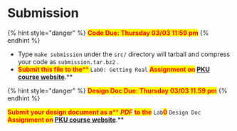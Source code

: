 # Submission

{% hint style="danger" %}
<mark style="color:red;">**Code Due: Thursday 03/03 11:59 pm**</mark>
{% endhint %}

* Type `make submission` under the `src/` directory will tarball and compress your code as `submission.tar.bz2` .&#x20;
* <mark style="color:red;">**Submit this file to the**</mark><mark style="color:red;">** **</mark><mark style="color:red;">**`Lab0: Getting Real`**</mark><mark style="color:red;">** **</mark><mark style="color:red;">**Assignment on**</mark> [PKU course website](https://course.pku.edu.cn)<mark style="color:red;">**.**</mark>

{% hint style="danger" %}
<mark style="color:red;">**Design Doc Due: Thursday 03/03 11.59 pm**</mark>
{% endhint %}

<mark style="color:red;">**Submit your design document as a**</mark><mark style="color:red;">** **</mark>_<mark style="color:red;">**PDF**</mark>_<mark style="color:red;">** **</mark><mark style="color:red;">**to the**</mark><mark style="color:red;">** **</mark><mark style="color:red;">**`Lab`**</mark><mark style="color:red;">**0**</mark>** **<mark style="color:red;">**`Design Doc`**</mark><mark style="color:red;">** **</mark><mark style="color:red;">**Assignment on**</mark> [PKU course website](https://course.pku.edu.cn)<mark style="color:red;">**.**</mark>
